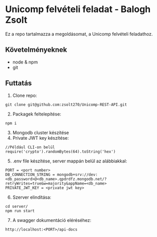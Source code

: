 # Unicomp felvételi feladat - Balogh Zsolt
Ez a repo tartalmazza a megoldásomat, a Unicomp felvételi feladathoz.

## Követelményeknek
- node & npm
- git

## Futtatás
1. Clone repo:
```
git clone git@github.com:zsolt270/Unicomp-REST-API.git
```
2. Packagek feltelepítése:
```
npm i
```
3. Mongodb cluster készítése
4. Private JWT key készítése:
```
//Például CLI-on belül
require('crypto').randomBytes(64).toString('hex')
```
5. .env file készítése, server mappán belül az alábbiakkal:
```
PORT = <port number>
DB_CONNECTION_STRING = mongodb+srv://dev:<db_password>@<db_name>.qpdrdfz.mongodb.net/?retryWrites=true&w=majority&appName=<db_name>
PRIVATE_JWT_KEY = <private jwt key>
```
6. Szerver elindítása:
```
cd server/
npm run start
```
7. A swagger dokumentáció eléréséhez:
```
http://localhost:<PORT>/api-docs
```
